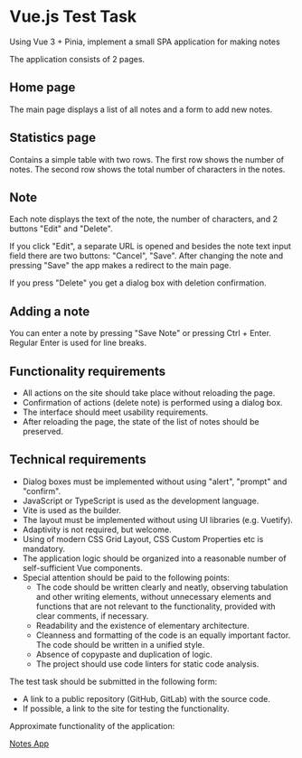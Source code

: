 # Vue.js Test Task

Using Vue 3 + Pinia, implement a small SPA application for making  notes

The application consists of 2 pages.

## Home page

The main page displays a list of all notes and a form to add new notes. 

## Statistics page

Contains a simple table with two rows. The first row shows the number of notes. The second row shows the total number of characters in the notes.

## Note

Each note displays the text of the note, the number of characters, and 2 buttons "Edit" and "Delete".

If you click "Edit", a separate URL is opened and besides the note text input field there are two buttons: "Cancel", "Save". After changing the note and pressing "Save" the app makes a redirect to the main page.

If you press "Delete" you get a dialog box with deletion confirmation.

## Adding a note

You can enter a note by pressing "Save Note" or pressing Ctrl + Enter. Regular Enter is used for line breaks.

## Functionality requirements

- All actions on the site should take place without reloading the page.
- Confirmation of actions (delete note) is performed using a dialog box.
- The interface should meet usability requirements.
- After reloading the page, the state of the list of notes should be preserved.

## Technical requirements

- Dialog boxes must be implemented without using "alert", "prompt" and "confirm".
- JavaScript or TypeScript is used as the development language.
- Vite is used as the builder.
- The layout must be implemented without using UI libraries (e.g. Vuetify).
- Adaptivity is not required, but welcome.
- Using of modern CSS Grid Layout, CSS Custom Properties etc is mandatory.
- The application logic should be organized into a reasonable number of self-sufficient Vue components.
- Special attention should be paid to the following points:
  - The code should be written clearly and neatly, observing tabulation and other writing elements, without unnecessary elements and functions that are not relevant to the functionality, provided with clear comments, if necessary.
  - Readability and the existence of elementary architecture.
  - Cleanness and formatting of the code is an equally important factor. The code should be written in a unified style. 
  - Absence of copypaste and duplication of logic.
  - The project should use code linters for static code analysis.

The test task should be submitted in the following form:
- A link to a public repository (GitHub, GitLab) with the source code.
- If possible, a link to the site for testing the functionality.

Approximate functionality of the application:

[Notes App](https://demo.kovtunos.pro/_vue/notes-app/#/)
